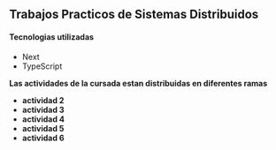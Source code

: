 ## Trabajos Practicos de Sistemas Distribuidos

#### Tecnologias utilizadas
* Next
* TypeScript


**Las actividades de la cursada estan distribuidas en diferentes ramas**
* **actividad 2**
* **actividad 3**
* **actividad 4**
* **actividad 5**
*  **actividad 6**

